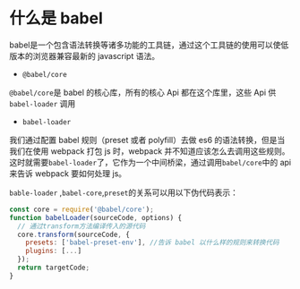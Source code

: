 # 什么是 babel 

babel是一个包含语法转换等诸多功能的工具链，通过这个工具链的使用可以使低版本的浏览器兼容最新的 javascript 语法。

- `@babel/core`

`@babel/core`是 babel 的核心库，所有的核心 Api 都在这个库里，这些 Api 供 `babel-loader` 调用


- `babel-loader`

我们通过配置 babel 规则（preset 或者 polyfill）去做 es6 的语法转换，但是当我们在使用 webpack 打包 js 时，webpack 并不知道应该怎么去调用这些规则。这时就需要`babel-loader`了，它作为一个中间桥梁，通过调用`babel/core`中的 api 来告诉 webpack 要如何处理 js。


`bable-loader` ,`babel-core`,`preset`的关系可以用以下伪代码表示：
```js
const core = require('@babel/core');
function babelLoader(sourceCode, options) {
  // 通过transform方法编译传入的源代码
  core.transform(sourceCode, {
    presets: ['babel-preset-env'], //告诉 babel 以什么样的规则来转换代码
    plugins: [...]
  });
  return targetCode;
}
```






